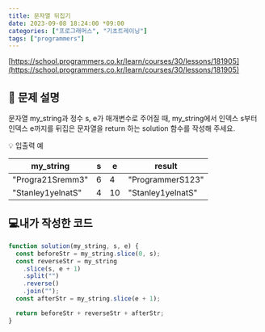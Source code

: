 ```yaml
---
title: 문자열 뒤집기
date: 2023-09-08 18:24:00 *09:00
categories: ["프로그래머스", "기초트레이닝"]
tags: ["programmers"]
---
```


[https://school.programmers.co.kr/learn/courses/30/lessons/181905](https://school.programmers.co.kr/learn/courses/30/lessons/181905)

## 📔 문제 설명

문자열 my_string과 정수 s, e가 매개변수로 주어질 때, my_string에서 인덱스 s부터 인덱스 e까지를 뒤집은 문자열을 return 하는 solution 함수를 작성해 주세요.

💡 입출력 예

| my_string         | s   | e   | result            |
| ----------------- | --- | --- | ----------------- |
| "Progra21Sremm3"  | 6   | 4   | "ProgrammerS123"  |
| "Stanley1yelnatS" | 4   | 10  | "Stanley1yelnatS" |

## 💻내가 작성한 코드

```js
function solution(my_string, s, e) {
  const beforeStr = my_string.slice(0, s);
  const reverseStr = my_string
    .slice(s, e + 1)
    .split("")
    .reverse()
    .join("");
  const afterStr = my_string.slice(e + 1);

  return beforeStr + reverseStr + afterStr;
}
```
